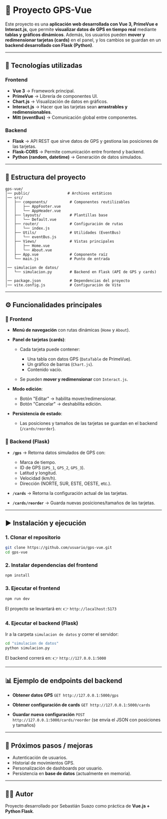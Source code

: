 # 📌 Proyecto GPS-Vue

Este proyecto es una **aplicación web desarrollada con Vue 3, PrimeVue e Interact.js**, que permite **visualizar datos de GPS en tiempo real** mediante **tablas y gráficos dinámicos**. Además, los usuarios pueden **mover y redimensionar tarjetas (cards)** en el panel, y los cambios se guardan en un **backend desarrollado con Flask (Python)**.

---

## 🚀 Tecnologías utilizadas

### Frontend

* **Vue 3** → Framework principal.
* **PrimeVue** → Librería de componentes UI.
* **Chart.js** → Visualización de datos en gráficos.
* **Interact.js** → Hacer que las tarjetas sean **arrastrables y redimensionables**.
* **Mitt (eventBus)** → Comunicación global entre componentes.

### Backend

* **Flask** → API REST que sirve datos de GPS y gestiona las posiciones de las tarjetas.
* **Flask-CORS** → Permite comunicación entre frontend y backend.
* **Python (random, datetime)** → Generación de datos simulados.

---

## 📂 Estructura del proyecto

```
gps-vue/
│── public/                 # Archivos estáticos
│── src/
│   ├── components/          # Componentes reutilizables
│   │   ├── AppFooter.vue
│   │   └── AppHeader.vue
│   ├── layouts/             # Plantillas base
│   │   └── Default.vue
│   ├── router/              # Configuración de rutas
│   │   └── index.js
│   ├── Utils/               # Utilidades (EventBus)
│   │   └── eventBus.js
│   ├── Views/               # Vistas principales
│   │   ├── Home.vue
│   │   └── About.vue
│   ├── App.vue              # Componente raíz
│   └── main.js              # Punto de entrada
│
│── simulacion de datos/
│   └── simulacion.py        # Backend en Flask (API de GPS y cards)
│
│── package.json             # Dependencias del proyecto
│── vite.config.js           # Configuración de Vite
```

---

## ⚙️ Funcionalidades principales

### 🔹 **Frontend**

* **Menú de navegación** con rutas dinámicas (`Home` y `About`).
* **Panel de tarjetas (cards)**:

  * Cada tarjeta puede contener:

    * Una tabla con datos GPS (`DataTable` de PrimeVue).
    * Un gráfico de barras (`Chart.js`).
    * Contenido vacío.
  * Se pueden **mover y redimensionar** con `Interact.js`.
* **Modo edición**:

  * Botón "Editar" → habilita mover/redimensionar.
  * Botón "Cancelar" → deshabilita edición.
* **Persistencia de estado**:

  * Las posiciones y tamaños de las tarjetas se guardan en el backend (`/cards/reorder`).

### 🔹 **Backend (Flask)**

* **`/gps`** → Retorna datos simulados de GPS con:

  * Marca de tiempo.
  * ID de GPS (`GPS_1`, `GPS_2`, `GPS_3`).
  * Latitud y longitud.
  * Velocidad (km/h).
  * Dirección (NORTE, SUR, ESTE, OESTE, etc.).
* **`/cards`** → Retorna la configuración actual de las tarjetas.
* **`/cards/reorder`** → Guarda nuevas posiciones/tamaños de las tarjetas.

---

## ▶️ Instalación y ejecución

### 1. Clonar el repositorio

```bash
git clone https://github.com/usuario/gps-vue.git
cd gps-vue
```

### 2. Instalar dependencias del frontend

```bash
npm install
```

### 3. Ejecutar el frontend

```bash
npm run dev
```

El proyecto se levantará en:
👉 `http://localhost:5173`

### 4. Ejecutar el backend (Flask)

Ir a la carpeta `simulacion de datos` y correr el servidor:

```bash
cd "simulacion de datos"
python simulacion.py
```

El backend correrá en:
👉 `http://127.0.0.1:5000`

---

## 📊 Ejemplo de endpoints del backend

* **Obtener datos GPS**
  `GET http://127.0.0.1:5000/gps`

* **Obtener configuración de cards**
  `GET http://127.0.0.1:5000/cards`

* **Guardar nueva configuración**
  `POST http://127.0.0.1:5000/cards/reorder`
  (se envía el JSON con posiciones y tamaños)

---

## 🔮 Próximos pasos / mejoras

* Autenticación de usuarios.
* Historial de movimientos GPS.
* Personalización de dashboards por usuario.
* Persistencia en **base de datos** (actualmente en memoria).

---

## 👨‍💻 Autor

Proyecto desarrollado por Sebastián Suazo como práctica de **Vue.js + Python Flask**.
